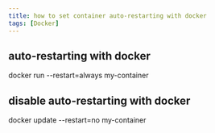 ```yaml
---
title: how to set container auto-restarting with docker
tags: [Docker]
---
```


## auto-restarting with docker

docker run --restart=always my-container

## disable auto-restarting with docker

docker update --restart=no my-container
